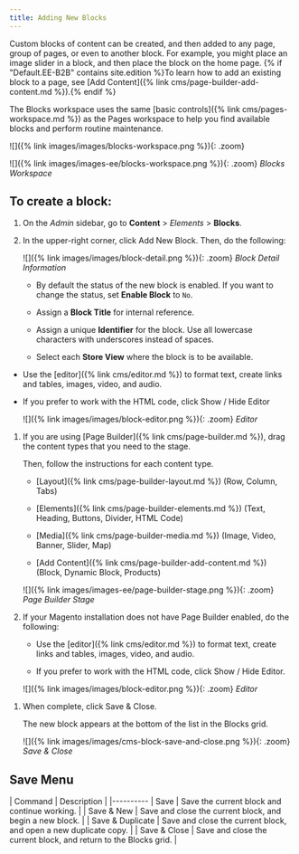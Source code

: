 ```yaml
---
title: Adding New Blocks
---
```


Custom blocks of content can be created, and then added to any page, group of pages, or even to another block. For example, you might place an image slider in a block, and then place the block on the home page. {% if "Default.EE-B2B" contains site.edition %}To learn how to add an existing block to a page, see [Add Content]({% link cms/page-builder-add-content.md %}).{% endif %}

The Blocks workspace uses the same [basic controls]({% link cms/pages-workspace.md %}) as the Pages workspace to help you find available blocks and perform routine maintenance.

<!--{% if "Default.CE Only" contains site.edition %}-->
![]({% link images/images/blocks-workspace.png %}){: .zoom}
<!--{% endif %}-->
<!--{% if "Default.EE-B2B" contains site.edition %}-->
![]({% link images/images-ee/blocks-workspace.png %}){: .zoom}
_Blocks Workspace_
<!--{% endif %}-->

## To create a block:

1. On the _Admin_ sidebar, go to **Content** > _Elements_ > **Blocks**.

1. In the upper-right corner, click <span class="btn">Add New Block</span>. Then, do the following:

   ![]({% link images/images/block-detail.png %}){: .zoom}
   _Block Detail Information_

   - By default the status of the new block is enabled. If you want to change the status, set **Enable Block** to `No`.

   - Assign a **Block Title** for internal reference.

   - Assign a unique **Identifier** for the block. Use all lowercase characters with underscores instead of spaces.

   - Select each **Store View** where the block is to be available.
  
<!--{% if "Default.CE Only" contains site.edition %}-->
   - Use the [editor]({% link cms/editor.md %}) to format text, create links and tables, images, video, and audio.

   - If you prefer to work with the  HTML code, click <span class="btn">Show / Hide Editor</span>

        ![]({% link images/images/block-editor.png %}){: .zoom}
        _Editor_

<!--{% endif %}-->
<!--{% if "Default.EE-B2B" contains site.edition %}-->
1. If you are using [Page Builder]({% link cms/page-builder.md %}), drag the content types that you need to the stage.

    Then, follow the instructions for each content type.

    - [Layout]({% link cms/page-builder-layout.md %}) (Row, Column, Tabs)

    - [Elements]({% link cms/page-builder-elements.md %}) (Text, Heading, Buttons, Divider, HTML Code)

    - [Media]({% link cms/page-builder-media.md %}) (Image, Video, Banner, Slider, Map)

    - [Add Content]({% link cms/page-builder-add-content.md %}) (Block, Dynamic Block, Products)

    ![]({% link images/images-ee/page-builder-stage.png %}){: .zoom}
    _Page Builder Stage_

1. If your Magento installation does not have Page Builder enabled, do the following:

    - Use the [editor]({% link cms/editor.md %}) to format text, create links and tables, images, video, and audio.

    - If you prefer to work with the  HTML code, click <span class="btn">Show / Hide Editor</span>.

    ![]({% link images/images/block-editor.png %}){: .zoom}
    _Editor_

<!--{% endif %}-->
1. When complete, click <span class="btn">Save & Close</span>.

    The new block appears at the bottom of the list in the Blocks grid.

    ![]({% link images/images/cms-block-save-and-close.png %}){: .zoom}
    _Save & Close_

## Save Menu

| Command | Description |
|----------
| Save | Save the current block and continue working. |
| Save & New | Save and close the current block, and begin a new block. |
| Save & Duplicate | Save and close the current block, and open a new duplicate copy. |
| Save & Close | Save and close the current block, and return to the Blocks grid. |
